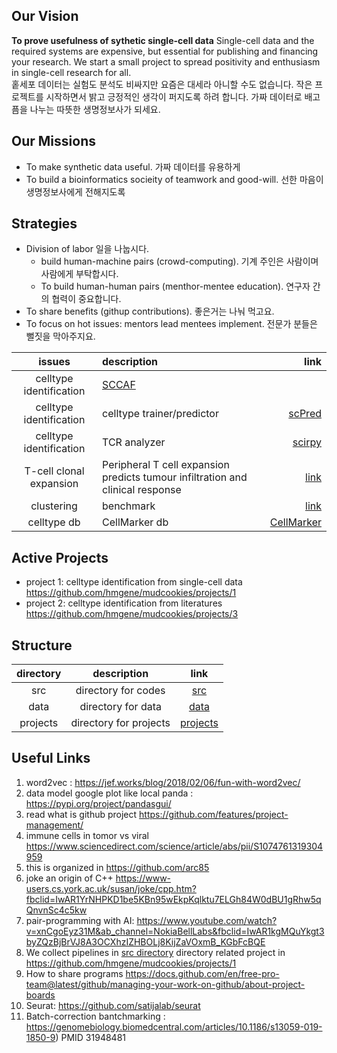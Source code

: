## Our Vision 

  **To prove usefulness of sythetic single-cell data**
  Single-cell data and the required systems are expensive, but essential for publishing and financing your research. 
  We start a small project to spread positivity and enthusiasm in single-cell research for all.  
  홑세포 데이터는 실험도 분석도 비싸지만 요즘은 대세라 아니할 수도 없습니다. 작은 프로젝트를 시작하면서 밝고 긍정적인 생각이 퍼지도록 하려 합니다.
  가짜 데이터로 배고픔을 나누는 따뜻한 생명정보사가 되세요.
  
## Our Missions 
- To make synthetic data useful. 가짜 데이터를 유용하게  
- To build a bioinformatics socieity of teamwork and good-will. 선한 마음이 생명정보사에게 전해지도록

## Strategies
- Division of labor 일을 나눕시다.
  - build human-machine pairs (crowd-computing). 기계 주인은 사람이며 사람에게 부탁합시다.
  - To build human-human pairs (menthor-mentee education). 연구자 간의 협력이 중요합니다. 
- To share benefits (githup contributions). 좋은거는 나눠 먹고요.
- To focus on hot issues: mentors lead mentees implement. 전문가 분들은 뻘짓을 막아주지요.

| issues | description   | link |
| :-: | :-  | -: |
| celltype identification | [SCCAF](https://www.nature.com/articles/s41592-020-0825-9) | 
| celltype identification | celltype trainer/predictor| [scPred](https://github.com/powellgenomicslab/scPred/) | 
| celltype identification | TCR analyzer | [scirpy](https://github.com/icbi-lab/scirpy) |
| T-cell clonal expansion | Peripheral T cell expansion predicts tumour infiltration and clinical response | [link](https://www.nature.com/articles/s41586-020-2056-8#author-information) | 
| clustering | benchmark | [link](https://www.nature.com/articles/s41598-020-66848-3) |
| celltype db | CellMarker db | [CellMarker](https://www.ncbi.nlm.nih.gov/pmc/articles/PMC6323899/) |

## Active Projects
- project 1: celltype identification from single-cell data https://github.com/hmgene/mudcookies/projects/1
- project 2: celltype identification from literatures https://github.com/hmgene/mudcookies/projects/3

## Structure 

| directory | description | link |
| :-: | :-:  | :-: |
| src | directory for codes | [src](src) |
| data | directory for data | [data](data) |
| projects | directory for projects | [projects](projects) |

## Useful Links
1. word2vec : https://jef.works/blog/2018/02/06/fun-with-word2vec/
1. data model google plot like local panda : https://pypi.org/project/pandasgui/
1. read what is github project https://github.com/features/project-management/
1. immune cells in tomor vs viral https://www.sciencedirect.com/science/article/abs/pii/S1074761319304959
1. this is organized in https://github.com/arc85
1. joke an origin of C++ https://www-users.cs.york.ac.uk/susan/joke/cpp.htm?fbclid=IwAR1YrNHPKD1be5KBn95wEkpKqlktu7ELGh84W0dBU1gRhw5qQnvnSc4c5kw
1. pair-programming with AI: https://www.youtube.com/watch?v=xnCgoEyz31M&ab_channel=NokiaBellLabs&fbclid=IwAR1kgMQuYkgt3byZQzBjBrVJ8A3OCXhzIZHBOLj8KijZaVOxmB_KGbFcBQE
1. We collect pipelines in [src directory](./src) directory related project in https://github.com/hmgene/mudcookies/projects/1
1. How to share programs https://docs.github.com/en/free-pro-team@latest/github/managing-your-work-on-github/about-project-boards
1. Seurat: https://github.com/satijalab/seurat
1. Batch-correction bantchmarking : https://genomebiology.biomedcentral.com/articles/10.1186/s13059-019-1850-9) PMID 31948481
